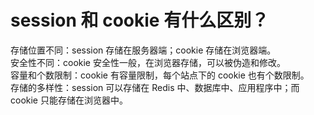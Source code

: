 # session 和 cookie 有什么区别？

存储位置不同：session 存储在服务器端；cookie 存储在浏览器端。  
安全性不同：cookie 安全性一般，在浏览器存储，可以被伪造和修改。  
容量和个数限制：cookie 有容量限制，每个站点下的 cookie 也有个数限制。  
存储的多样性：session 可以存储在 Redis 中、数据库中、应用程序中；而 cookie 只能存储在浏览器中。  

‍
